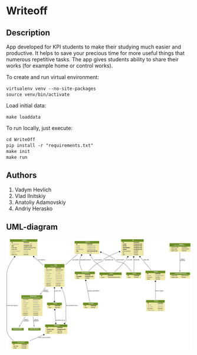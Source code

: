 # Writeoff #
## Description ##
App developed for KPI students to make their studying much easier and productive. It helps to save your precious time for more useful things that numerous repetitive tasks. The app gives students ability to share their works (for example home or control works).


To create and run virtual environment:
```
virtualenv venv --no-site-packages
source venv/bin/activate
```
Load initial data:
```
make loaddata
```
To run locally, just execute:
```
cd WriteOff
pip install -r "requirements.txt"
make init
make run
```

## Authors ##
1. Vadym Hevlich
1. Vlad Ilnitskiy
1. Anatoliy Adamovskiy
1. Andriy Herasko

## UML-diagram ##
![UML](https://github.com/vilnitskiy/Writeoff/blob/master/WriteOff/myapp_models.png)
